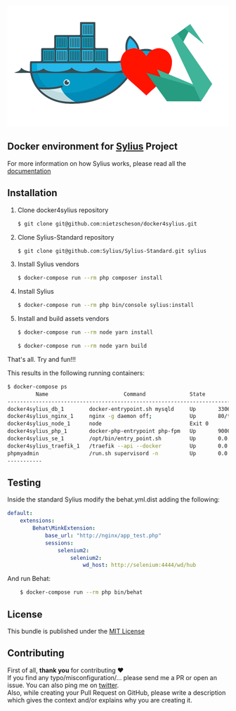 <p align="center">
    <img src="d4s.png" />
</p>


## Docker environment for [Sylius](https://sylius.com/) Project</h1>

For more information on how Sylius works, please read all the [documentation](http://docs.sylius.com)

## Installation

1. Clone docker4sylius repository

    ```bash
    $ git clone git@github.com:nietzscheson/docker4sylius.git
    ```

2. Clone Sylius-Standard repository

    ```bash
    $ git clone git@github.com:Sylius/Sylius-Standard.git sylius
    ```

3. Install Sylius vendors

    ```bash
    $ docker-compose run --rm php composer install
    ```

4. Install Sylius

    ```bash
    $ docker-compose run --rm php bin/console sylius:install
    ```

5. Install and build assets vendors

    ```bash
    $ docker-compose run --rm node yarn install
    ```
    ```bash
    $ docker-compose run --rm node yarn build
    ```

That's all. Try and fun!!!

This results in the following running containers:

```bash
$ docker-compose ps
         Name                        Command              State                      Ports
-------------------------------------------------------------------------------------------------------------
docker4sylius_db_1        docker-entrypoint.sh mysqld     Up       3306/tcp
docker4sylius_nginx_1     nginx -g daemon off;            Up       80/tcp
docker4sylius_node_1      node                            Exit 0
docker4sylius_php_1       docker-php-entrypoint php-fpm   Up       9000/tcp
docker4sylius_se_1        /opt/bin/entry_point.sh         Up       0.0.0.0:4444->4444/tcp
docker4sylius_traefik_1   /traefik --api --docker         Up       0.0.0.0:80->80/tcp, 0.0.0.0:8080->8080/tcp
phpmyadmin                /run.sh supervisord -n          Up       0.0.0.0:81->80/tcp, 9000/tcp
-----------
```

## Testing

Inside the standard Sylius modify the behat.yml.dist adding the following:

```yml
default:
    extensions:
        Behat\MinkExtension:
            base_url: "http://nginx/app_test.php"
            sessions:
                selenium2:
                    selenium2:
                        wd_host: http://selenium:4444/wd/hub
```
And run Behat:

```bash
    $ docker-compose run --rm php bin/behat
```
## License

This bundle is published under the [MIT License](LICENSE)

## Contributing

First of all, **thank you** for contributing ♥  
If you find any typo/misconfiguration/... please send me a PR or open an issue. You can also ping me on [twitter](https://twitter.com/nietzscheson).  
Also, while creating your Pull Request on GitHub, please write a description which gives the context and/or explains why you are creating it.
